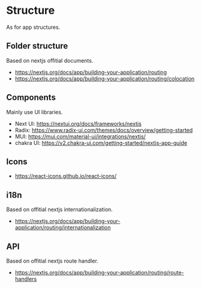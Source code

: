 # Structure

As for app structures.

## Folder structure

Based on nextjs offitial documents.

- https://nextjs.org/docs/app/building-your-application/routing
- https://nextjs.org/docs/app/building-your-application/routing/colocation

## Components

Mainly use UI libraries.

- Next UI: https://nextui.org/docs/frameworks/nextjs
- Radix: https://www.radix-ui.com/themes/docs/overview/getting-started
- MUI: https://mui.com/material-ui/integrations/nextjs/
- chakra UI: https://v2.chakra-ui.com/getting-started/nextjs-app-guide

## Icons

- https://react-icons.github.io/react-icons/

## i18n

Based on offitial nextjs internationalization.

- https://nextjs.org/docs/app/building-your-application/routing/internationalization

## API

Based on offitial nextjs route handler.

- https://nextjs.org/docs/app/building-your-application/routing/route-handlers
